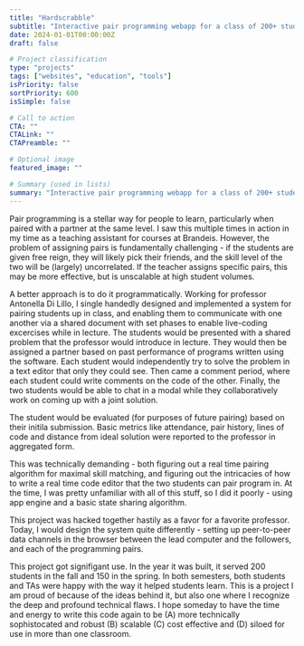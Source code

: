 ```yaml
---
title: "Hardscrabble"
subtitle: "Interactive pair programming webapp for a class of 200+ students"
date: 2024-01-01T00:00:00Z
draft: false

# Project classification
type: "projects"
tags: ["websites", "education", "tools"]
isPriority: false
sortPriority: 600
isSimple: false

# Call to action
CTA: ""
CTALink: ""
CTAPreamble: ""

# Optional image
featured_image: ""

# Summary (used in lists)
summary: "Interactive pair programming webapp for a class of 200+ students"
---
```


Pair programming is a stellar way for people to learn, particularly when paired with a partner at the same level.  I saw this multiple times in action in my time as a teaching assistant for courses at Brandeis.  However, the problem of assigning pairs is fundamentally challenging - if the students are given free reign, they will likely pick their friends, and the skill level of the two will be (largely) uncorrelated.  If the teacher assigns specific pairs, this may be more effective, but is unscalable at high student volumes.

A better approach is to do it programmatically. Working for professor Antonella Di Lillo, I single handedly designed and implemented a system for pairing students up in class, and enabling them to communicate with one another via a shared document with set phases to enable live-coding excercises while in lecture.  The students would be presented with a shared problem that the professor would introduce in lecture. They would then be assigned a partner based on past performance of programs written using the software. Each student would independently try to solve the problem in a text editor that only they could see.  Then came a comment period, where each student could write comments on the code of the other.  Finally, the two students would be able to chat in a modal while they collaboratively work on coming up with a joint solution.

The student would be evaluated (for purposes of future pairing) based on their initila submission.  Basic metrics like attendance, pair history, lines of code and distance from ideal solution were reported to the professor in aggregated form. 

This was technically demanding - both figuring out a real time pairing algorithm for maximal skill matching, and figuring out the intricacies of how to write a real time code editor that the two students can pair program in. At the time, I was pretty unfamiliar with all of this stuff, so I did it poorly - using app engine and a basic state sharing algorithm.

This project was hacked together hastily as a favor for a favorite professor. Today, I would design the system quite differently - setting up peer-to-peer data channels in the browser between the lead computer and the followers, and each of the programming pairs. 

This project got signifigant use. In the year it was built, it served 200 students in the fall and 150 in the spring. In both semesters, both students and TAs were happy with the way it helped students learn.  This is a project I am proud of because of the ideas behind it, but also one where I recognize the deep and profound technical flaws. I hope someday to have the time and energy to write this code again to be (A) more technically sophistocated and robust (B) scalable (C) cost effective and (D) siloed for use in more than one classroom. 
